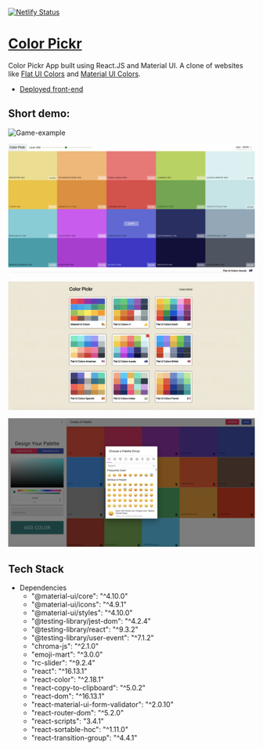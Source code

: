 [![Netlify Status](https://api.netlify.com/api/v1/badges/ed184cb6-6bde-41e2-a42d-a4cdaa5a546b/deploy-status)](https://app.netlify.com/sites/dorabelme/deploys)

# [Color Pickr](https://colorpickrapp.netlify.app/)

Color Pickr App built using React.JS and Material UI. A clone of websites like [Flat UI Colors](https://flatuicolors.com/) and [Material UI Colors](http://materialuicolors.co/?utm_source=launchers).

- [Deployed front-end](https://colorpickrapp.netlify.app/)

## Short demo:

![Game-example](colorpickr.gif)

![image](./screen2.png)

![image](./screen1.png)

![image](./screen3.png)

## Tech Stack

- Dependencies
  - "@material-ui/core": "^4.10.0"
  - "@material-ui/icons": "^4.9.1"
  - "@material-ui/styles": "^4.10.0"
  - "@testing-library/jest-dom": "^4.2.4"
  - "@testing-library/react": "^9.3.2"
  - "@testing-library/user-event": "^7.1.2"
  - "chroma-js": "^2.1.0"
  - "emoji-mart": "^3.0.0"
  - "rc-slider": "^9.2.4"
  - "react": "^16.13.1"
  - "react-color": "^2.18.1"
  - "react-copy-to-clipboard": "^5.0.2"
  - "react-dom": "^16.13.1"
  - "react-material-ui-form-validator": "^2.0.10"
  - "react-router-dom": "^5.2.0"
  - "react-scripts": "3.4.1"
  - "react-sortable-hoc": "^1.11.0"
  - "react-transition-group": "^4.4.1"
